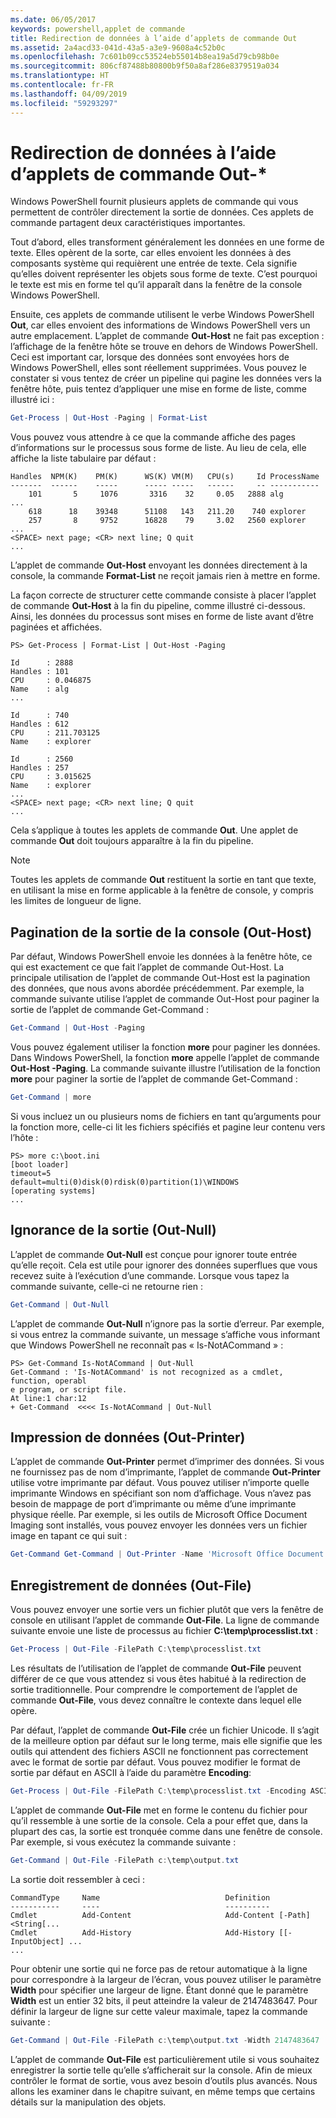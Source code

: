```yaml
---
ms.date: 06/05/2017
keywords: powershell,applet de commande
title: Redirection de données à l’aide d’applets de commande Out
ms.assetid: 2a4acd33-041d-43a5-a3e9-9608a4c52b0c
ms.openlocfilehash: 7c601b09cc53524eb55014b8ea19a5d79cb98b0e
ms.sourcegitcommit: 806cf87488b80800b9f50a8af286e8379519a034
ms.translationtype: HT
ms.contentlocale: fr-FR
ms.lasthandoff: 04/09/2019
ms.locfileid: "59293297"
---
```

# <a name="redirecting-data-with-out--cmdlets"></a>Redirection de données à l’aide d’applets de commande Out-*

Windows PowerShell fournit plusieurs applets de commande qui vous permettent de contrôler directement la sortie de données. Ces applets de commande partagent deux caractéristiques importantes.

Tout d’abord, elles transforment généralement les données en une forme de texte. Elles opèrent de la sorte, car elles envoient les données à des composants système qui requièrent une entrée de texte. Cela signifie qu’elles doivent représenter les objets sous forme de texte. C’est pourquoi le texte est mis en forme tel qu’il apparaît dans la fenêtre de la console Windows PowerShell.

Ensuite, ces applets de commande utilisent le verbe Windows PowerShell **Out**, car elles envoient des informations de Windows PowerShell vers un autre emplacement. L’applet de commande **Out-Host** ne fait pas exception : l’affichage de la fenêtre hôte se trouve en dehors de Windows PowerShell. Ceci est important car, lorsque des données sont envoyées hors de Windows PowerShell, elles sont réellement supprimées. Vous pouvez le constater si vous tentez de créer un pipeline qui pagine les données vers la fenêtre hôte, puis tentez d’appliquer une mise en forme de liste, comme illustré ici :

```powershell
Get-Process | Out-Host -Paging | Format-List
```

Vous pouvez vous attendre à ce que la commande affiche des pages d’informations sur le processus sous forme de liste. Au lieu de cela, elle affiche la liste tabulaire par défaut :

```output
Handles  NPM(K)    PM(K)      WS(K) VM(M)   CPU(s)     Id ProcessName
-------  ------    -----      ----- -----   ------     -- -----------
    101       5     1076       3316    32     0.05   2888 alg
...
    618      18    39348      51108   143   211.20    740 explorer
    257       8     9752      16828    79     3.02   2560 explorer
...
<SPACE> next page; <CR> next line; Q quit
...
```

L’applet de commande **Out-Host** envoyant les données directement à la console, la commande **Format-List** ne reçoit jamais rien à mettre en forme.

La façon correcte de structurer cette commande consiste à placer l’applet de commande **Out-Host** à la fin du pipeline, comme illustré ci-dessous. Ainsi, les données du processus sont mises en forme de liste avant d’être paginées et affichées.

```
PS> Get-Process | Format-List | Out-Host -Paging

Id      : 2888
Handles : 101
CPU     : 0.046875
Name    : alg
...

Id      : 740
Handles : 612
CPU     : 211.703125
Name    : explorer

Id      : 2560
Handles : 257
CPU     : 3.015625
Name    : explorer
...
<SPACE> next page; <CR> next line; Q quit
...
```

Cela s’applique à toutes les applets de commande **Out**. Une applet de commande **Out** doit toujours apparaître à la fin du pipeline.

> [!NOTE]
> Toutes les applets de commande **Out** restituent la sortie en tant que texte, en utilisant la mise en forme applicable à la fenêtre de console, y compris les limites de longueur de ligne.

## <a name="paging-console-output-out-host"></a>Pagination de la sortie de la console (Out-Host)

Par défaut, Windows PowerShell envoie les données à la fenêtre hôte, ce qui est exactement ce que fait l’applet de commande Out-Host. La principale utilisation de l’applet de commande Out-Host est la pagination des données, que nous avons abordée précédemment. Par exemple, la commande suivante utilise l’applet de commande Out-Host pour paginer la sortie de l’applet de commande Get-Command :

```powershell
Get-Command | Out-Host -Paging
```

Vous pouvez également utiliser la fonction **more** pour paginer les données. Dans Windows PowerShell, la fonction **more** appelle l’applet de commande **Out-Host -Paging**. La commande suivante illustre l’utilisation de la fonction **more** pour paginer la sortie de l’applet de commande Get-Command :

```powershell
Get-Command | more
```

Si vous incluez un ou plusieurs noms de fichiers en tant qu’arguments pour la fonction more, celle-ci lit les fichiers spécifiés et pagine leur contenu vers l’hôte :

```
PS> more c:\boot.ini
[boot loader]
timeout=5
default=multi(0)disk(0)rdisk(0)partition(1)\WINDOWS
[operating systems]
...
```

## <a name="discarding-output-out-null"></a>Ignorance de la sortie (Out-Null)

L’applet de commande **Out-Null** est conçue pour ignorer toute entrée qu’elle reçoit. Cela est utile pour ignorer des données superflues que vous recevez suite à l’exécution d’une commande. Lorsque vous tapez la commande suivante, celle-ci ne retourne rien :

```powershell
Get-Command | Out-Null
```

L’applet de commande **Out-Null** n’ignore pas la sortie d’erreur. Par exemple, si vous entrez la commande suivante, un message s’affiche vous informant que Windows PowerShell ne reconnaît pas « Is-NotACommand » :

```
PS> Get-Command Is-NotACommand | Out-Null
Get-Command : 'Is-NotACommand' is not recognized as a cmdlet, function, operabl
e program, or script file.
At line:1 char:12
+ Get-Command  <<<< Is-NotACommand | Out-Null
```

## <a name="printing-data-out-printer"></a>Impression de données (Out-Printer)

L’applet de commande **Out-Printer** permet d’imprimer des données. Si vous ne fournissez pas de nom d’imprimante, l’applet de commande **Out-Printer** utilise votre imprimante par défaut. Vous pouvez utiliser n’importe quelle imprimante Windows en spécifiant son nom d’affichage. Vous n’avez pas besoin de mappage de port d’imprimante ou même d’une imprimante physique réelle. Par exemple, si les outils de Microsoft Office Document Imaging sont installés, vous pouvez envoyer les données vers un fichier image en tapant ce qui suit :

```powershell
Get-Command Get-Command | Out-Printer -Name 'Microsoft Office Document Image Writer'
```

## <a name="saving-data-out-file"></a>Enregistrement de données (Out-File)

Vous pouvez envoyer une sortie vers un fichier plutôt que vers la fenêtre de console en utilisant l’applet de commande **Out-File**. La ligne de commande suivante envoie une liste de processus au fichier **C:\\temp\\processlist.txt** :

```powershell
Get-Process | Out-File -FilePath C:\temp\processlist.txt
```

Les résultats de l’utilisation de l’applet de commande **Out-File** peuvent différer de ce que vous attendez si vous êtes habitué à la redirection de sortie traditionnelle. Pour comprendre le comportement de l’applet de commande **Out-File**, vous devez connaître le contexte dans lequel elle opère.

Par défaut, l’applet de commande **Out-File** crée un fichier Unicode. Il s’agit de la meilleure option par défaut sur le long terme, mais elle signifie que les outils qui attendent des fichiers ASCII ne fonctionnent pas correctement avec le format de sortie par défaut. Vous pouvez modifier le format de sortie par défaut en ASCII à l’aide du paramètre **Encoding**:

```powershell
Get-Process | Out-File -FilePath C:\temp\processlist.txt -Encoding ASCII
```

L’applet de commande **Out-File** met en forme le contenu du fichier pour qu’il ressemble à une sortie de la console. Cela a pour effet que, dans la plupart des cas, la sortie est tronquée comme dans une fenêtre de console. Par exemple, si vous exécutez la commande suivante :

```powershell
Get-Command | Out-File -FilePath c:\temp\output.txt
```

La sortie doit ressembler à ceci :

```output
CommandType     Name                            Definition
-----------     ----                            ----------
Cmdlet          Add-Content                     Add-Content [-Path] <String[...
Cmdlet          Add-History                     Add-History [[-InputObject] ...
...
```

Pour obtenir une sortie qui ne force pas de retour automatique à la ligne pour correspondre à la largeur de l’écran, vous pouvez utiliser le paramètre **Width** pour spécifier une largeur de ligne. Étant donné que le paramètre **Width** est un entier 32 bits, il peut atteindre la valeur de 2147483647. Pour définir la largeur de ligne sur cette valeur maximale, tapez la commande suivante :

```powershell
Get-Command | Out-File -FilePath c:\temp\output.txt -Width 2147483647
```

L’applet de commande **Out-File** est particulièrement utile si vous souhaitez enregistrer la sortie telle qu’elle s’afficherait sur la console. Afin de mieux contrôler le format de sortie, vous avez besoin d’outils plus avancés. Nous allons les examiner dans le chapitre suivant, en même temps que certains détails sur la manipulation des objets.